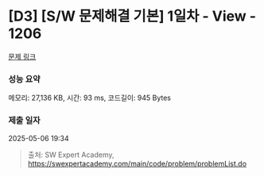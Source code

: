# [D3] [S/W 문제해결 기본] 1일차 - View - 1206 

[문제 링크](https://swexpertacademy.com/main/code/problem/problemDetail.do?contestProbId=AV134DPqAA8CFAYh) 

### 성능 요약

메모리: 27,136 KB, 시간: 93 ms, 코드길이: 945 Bytes

### 제출 일자

2025-05-06 19:34



> 출처: SW Expert Academy, https://swexpertacademy.com/main/code/problem/problemList.do